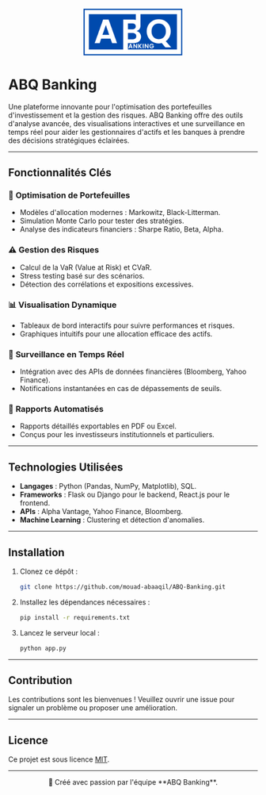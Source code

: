 <p align="center">
  <img src="./ABQ-Banking_LOGO.png" alt="ABQ Banking Logo" width="200">
</p>

# ABQ Banking

Une plateforme innovante pour l'optimisation des portefeuilles d'investissement et la gestion des risques. ABQ Banking offre des outils d'analyse avancée, des visualisations interactives et une surveillance en temps réel pour aider les gestionnaires d'actifs et les banques à prendre des décisions stratégiques éclairées.

---

## **Fonctionnalités Clés**

### 🎯 **Optimisation de Portefeuilles**
- Modèles d'allocation modernes : Markowitz, Black-Litterman.
- Simulation Monte Carlo pour tester des stratégies.
- Analyse des indicateurs financiers : Sharpe Ratio, Beta, Alpha.

### ⚠️ **Gestion des Risques**
- Calcul de la VaR (Value at Risk) et CVaR.
- Stress testing basé sur des scénarios.
- Détection des corrélations et expositions excessives.

### 📊 **Visualisation Dynamique**
- Tableaux de bord interactifs pour suivre performances et risques.
- Graphiques intuitifs pour une allocation efficace des actifs.

### 🔄 **Surveillance en Temps Réel**
- Intégration avec des APIs de données financières (Bloomberg, Yahoo Finance).
- Notifications instantanées en cas de dépassements de seuils.

### 📑 **Rapports Automatisés**
- Rapports détaillés exportables en PDF ou Excel.
- Conçus pour les investisseurs institutionnels et particuliers.

---

## **Technologies Utilisées**
- **Langages** : Python (Pandas, NumPy, Matplotlib), SQL.
- **Frameworks** : Flask ou Django pour le backend, React.js pour le frontend.
- **APIs** : Alpha Vantage, Yahoo Finance, Bloomberg.
- **Machine Learning** : Clustering et détection d'anomalies.

---

## **Installation**

1. Clonez ce dépôt :
   ```bash
   git clone https://github.com/mouad-abaaqil/ABQ-Banking.git
   ```
2. Installez les dépendances nécessaires :
   ```bash
   pip install -r requirements.txt
   ```
3. Lancez le serveur local :
   ```bash
   python app.py
   ```

---

## **Contribution**
Les contributions sont les bienvenues ! Veuillez ouvrir une issue pour signaler un problème ou proposer une amélioration.

---

## **Licence**
Ce projet est sous licence [MIT](LICENSE).

---

<p align="center">
  🚀 Créé avec passion par l'équipe **ABQ Banking**.
</p>
